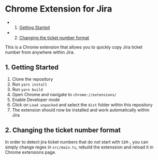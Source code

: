 # Chrome Extension for Jira

<!-- vscode-markdown-toc -->

- 1. [Getting Started](#GettingStarted)
- 2. [Changing the ticket number format](#Changingtheticketnumberformat)

<!-- vscode-markdown-toc-config
	numbering=true
	autoSave=true
	/vscode-markdown-toc-config -->
<!-- /vscode-markdown-toc -->

This is a Chrome extension that allows you to quickly copy Jira ticket number from anywhere within Jira.

## 1. <a name='GettingStarted'></a>Getting Started

1. Clone the repository
2. Run `yarn install`
3. Run `yarn build`
4. Open Chrome and navigate to `chrome://extensions/`
5. Enable Developer mode
6. Click on `Load unpacked` and select the `dist` folder within this repository
7. The extension should now be installed and work automatically within Jira

## 2. <a name='Changingtheticketnumberformat'></a>Changing the ticket number format

In order to detect jira ticket numbers that do _not_ start with `SIM-`, you can simply change regex in `src/main.ts`, rebuild the extenssion and reload it in Chrome extensions page.
